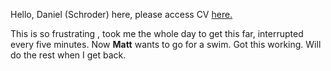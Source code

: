 Hello, Daniel (Schroder) here, please access CV [ here. ](https://deeit.github.io.)

 This is so frustrating , took me the whole day to get this far, interrupted every five minutes.
 Now **Matt** wants to go for a swim.
 Got this working. Will do the rest when I get back. 
